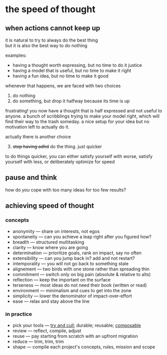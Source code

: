 # the speed of thought

## when actions cannot keep up

it is natural to try to always do the best thing  
but it is also the best way to do nothing  

examples:
- having a thought worth expressing, but no time to do it justice
- having a model that is useful, but no time to make it right
- having a fun idea, but no time to make it good

whenever that happens, we are faced with two choices
1. do nothing
1. do something, but drop it halfway because its time is up

frustrating!
you now have a thought that is half expressed and not useful to anyone.
a bunch of scribblings trying to make your model right, which will find their way to the trash someday.
a nice setup for your idea but no motivation left to actually do it.

actually there is another choice

3. ~~stop having adhd~~ do the thing. just quicker

to do things quicker, you can either satisfy yourself with worse, satisfy yourself with less, or deliberately optimize for speed

## pause and think

how do _you_ cope with too many ideas for too few results?

## achieving speed of thought

### concepts

- anonymity — share on interests, not egos
- spontaneity — can you achieve a leap right after you figured how?
- breadth — structured multitasking 
- clarity — know where you are going
- determination — prioritize goals, rank on impact, say no often
- extensibility — can you jump back in? add and not restart?
- intemporality — you will not go back to something stale
- alignement — two birds with one stone rather than spreading thin
- commitment — switch only on big pain (absolute & relative to alts)
- reflection — keep the important on the surface
- terseness — most ideas do not need their book (written or read)
- environment — minimalism and cues to get into the zone
- simplicity — lower the denominator of impact-over-effort
- ease — relax and stay above the line

### in practice

- pick your tools — [try and cull](try-liberally-keep-conservatively.md); durable; reusable; [composable](http://widgetsandshit.com/teddziuba/2010/10/taco-bell-programming.html)
- review — reflect, compile, adjust
- reuse — pay starting from scratch with an upfront migration
- reduce — trim, trim, trim
- shape — compile each project's concepts, rules, mission and scope

